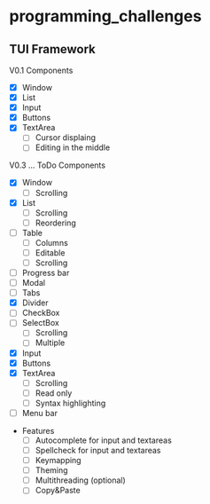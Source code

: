 # programming_challenges
## TUI Framework
V0.1
Components
   - [x] Window
   - [x] List
   - [x] Input
   - [x] Buttons
   - [x] TextArea
      - [ ] Cursor displaing
      - [ ] Editing in the middle

V0.3
...
ToDo
Components
   - [x] Window
     - [ ] Scrolling
   - [x] List
     - [ ] Scrolling
     - [ ] Reordering
   - [ ] Table
     - [ ] Columns
     - [ ] Editable
     - [ ] Scrolling
   - [ ] Progress bar
   - [ ] Modal
   - [ ] Tabs
   - [x] Divider
   - [ ] CheckBox
   - [ ] SelectBox
      - [ ] Scrolling
      - [ ] Multiple
   - [x] Input
   - [x] Buttons
   - [x] TextArea
      - [ ] Scrolling
      - [ ] Read only
      - [ ] Syntax highlighting
   - [ ] Menu bar
 - Features
   - [ ] Autocomplete for input and textareas
   - [ ] Spellcheck for input and textareas
   - [ ] Keymapping
   - [ ] Theming
   - [ ] Multithreading (optional)
   - [ ] Copy&Paste
